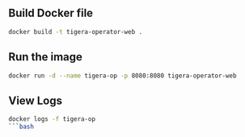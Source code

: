 ## Build Docker file

```bash
docker build -t tigera-operator-web .
```

## Run the image

```bash
docker run -d --name tigera-op -p 8080:8080 tigera-operator-web
```

## View Logs

```bash
docker logs -f tigera-op
```bash